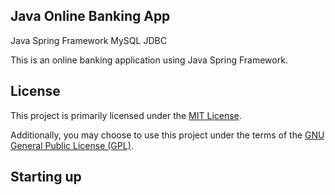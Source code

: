
## Java Online Banking App

Java Spring Framework MySQL JDBC


This is an online banking application using Java Spring Framework.


## License

This project is primarily licensed under the [MIT License](https://opensource.org/licenses/MIT).

Additionally, you may choose to use this project under the terms of the [GNU General Public License (GPL)](https://www.gnu.org/licenses/gpl-3.0.html).


## Starting up
